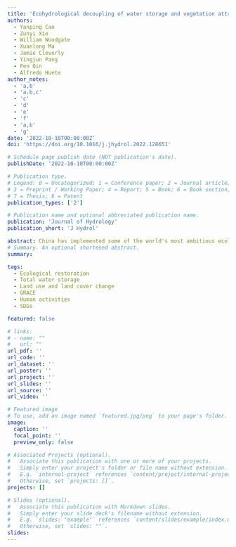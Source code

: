 ```yaml
---
title: 'Ecohydrological decoupling of water storage and vegetation attributed to China’s large-scale ecological restoration programs'
authors:
  - Yanping Cao
  - Zunyi Xie
  - William Woodgate
  - Xuanlong Ma
  - Jamie Cleverly
  - Yingjun Pang
  - Fen Qin
  - Alfredo Huete 
author_notes:
  - 'a,b'
  - 'a,b,c'
  - 'c'
  - 'd'
  - 'e'
  - 'f'
  - 'a,b'
  - 'g'
date: '2022-10-10T00:00:00Z'
doi: 'https://doi.org/10.1016/j.jhydrol.2022.128651'

# Schedule page publish date (NOT publication's date).
publishDate: '2022-10-10T00:00:00Z'

# Publication type.
# Legend: 0 = Uncategorized; 1 = Conference paper; 2 = Journal article;
# 3 = Preprint / Working Paper; 4 = Report; 5 = Book; 6 = Book section;
# 7 = Thesis; 8 = Patent
publication_types: ['2']

# Publication name and optional abbreviated publication name.
publication: 'Journal of Hydrology'
publication_short: 'J Hydrol'

abstract: China has implemented some of the world's most ambitious ecological restoration (ER) programs over the past two decades. These large-scale multi-billion-dollar projects have achieved widespread greening across the country. However, the impacts of different ER-driven land cover modifications on total water resources remain largely unknown, particularly over areas characterized by complex environments of coupled human and natural systems. Here we quantified ecohydrological impacts of multiple ER programs applied over various parts of China’s Yellow River Basin (YRB), with their lumped effects being partitioned into individual ones. ER-related drivers were disentangled, leading in individual attribution of inter-annual climatic variability and agricultural activity with cross-sensor satellite observations and statistical modelling. Our results showed an ecohydrological decoupling of water storage and vegetation greenness attributed to ER programs. Increases in natural land cover types (e.g. forest and grassland) were found at the expense of human intensive land use, such as farmland, with the combined changes resulting in a concurrent dramatic water storage loss of 3.70 billion tons/year from 2002 to 2021. ER was the dominant driver of water loss (>66 %) among all factors considered, commensurate with areal land-cover change and ER program cost. The entire basin was divided into two regions with opposite water trends by the ER activities with different restoration strategies. This study’s framework is applicable to substantial part of the globe like YRB and is encouraged to be applied for more wholistic ER impact evaluations.
# Summary. An optional shortened abstract.
summary: 

tags:
  - Ecological restoration
  - Total water storage
  - Land use and land cover change
  - GRACE
  - Human activities
  - SDGs

featured: false

# links:
# - name: ""
#   url: ""
url_pdf: ''
url_code: ''
url_dataset: ''
url_poster: ''
url_project: ''
url_slides: ''
url_source: ''
url_video: ''

# Featured image
# To use, add an image named `featured.jpg/png` to your page's folder.
image:
  caption: ''
  focal_point: ''
  preview_only: false

# Associated Projects (optional).
#   Associate this publication with one or more of your projects.
#   Simply enter your project's folder or file name without extension.
#   E.g. `internal-project` references `content/project/internal-project/index.md`.
#   Otherwise, set `projects: []`.
projects: []

# Slides (optional).
#   Associate this publication with Markdown slides.
#   Simply enter your slide deck's filename without extension.
#   E.g. `slides: "example"` references `content/slides/example/index.md`.
#   Otherwise, set `slides: ""`.
slides:
---
```


